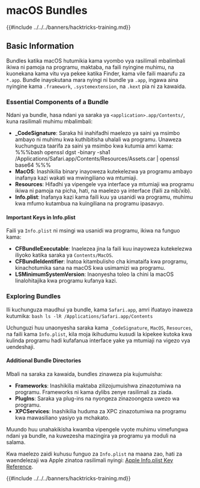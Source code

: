 # macOS Bundles

{{#include ../../../banners/hacktricks-training.md}}

## Basic Information

Bundles katika macOS hutumikia kama vyombo vya rasilimali mbalimbali ikiwa ni pamoja na programu, maktaba, na faili nyingine muhimu, na kuonekana kama vitu vya pekee katika Finder, kama vile faili maarufu za `*.app`. Bundle inayokutana mara nyingi ni bundle ya `.app`, ingawa aina nyingine kama `.framework`, `.systemextension`, na `.kext` pia ni za kawaida.

### Essential Components of a Bundle

Ndani ya bundle, hasa ndani ya saraka ya `<application>.app/Contents/`, kuna rasilimali muhimu mbalimbali:

- **\_CodeSignature**: Saraka hii inahifadhi maelezo ya saini ya msimbo ambayo ni muhimu kwa kuthibitisha uhalali wa programu. Unaweza kuchunguza taarifa za saini ya msimbo kwa kutumia amri kama: %%%bash openssl dgst -binary -sha1 /Applications/Safari.app/Contents/Resources/Assets.car | openssl base64 %%%
- **MacOS**: Inashikilia binary inayoweza kutekelezwa ya programu ambayo inafanya kazi wakati wa mwingiliano wa mtumiaji.
- **Resources**: Hifadhi ya vipengele vya interface ya mtumiaji wa programu ikiwa ni pamoja na picha, hati, na maelezo ya interface (faili za nib/xib).
- **Info.plist**: Inafanya kazi kama faili kuu ya usanidi wa programu, muhimu kwa mfumo kutambua na kuingiliana na programu ipasavyo.

#### Important Keys in Info.plist

Faili ya `Info.plist` ni msingi wa usanidi wa programu, ikiwa na funguo kama:

- **CFBundleExecutable**: Inaelezea jina la faili kuu inayoweza kutekelezwa iliyoko katika saraka ya `Contents/MacOS`.
- **CFBundleIdentifier**: Inatoa kitambulisho cha kimataifa kwa programu, kinachotumika sana na macOS kwa usimamizi wa programu.
- **LSMinimumSystemVersion**: Inaonyesha toleo la chini la macOS linalohitajika kwa programu kufanya kazi.

### Exploring Bundles

Ili kuchunguza maudhui ya bundle, kama `Safari.app`, amri ifuatayo inaweza kutumika: `bash ls -lR /Applications/Safari.app/Contents`

Uchunguzi huu unaonyesha saraka kama `_CodeSignature`, `MacOS`, `Resources`, na faili kama `Info.plist`, kila moja ikihudumu kusudi la kipekee kutoka kwa kulinda programu hadi kufafanua interface yake ya mtumiaji na vigezo vya uendeshaji.

#### Additional Bundle Directories

Mbali na saraka za kawaida, bundles zinaweza pia kujumuisha:

- **Frameworks**: Inashikilia maktaba zilizojumuishwa zinazotumiwa na programu. Frameworks ni kama dylibs zenye rasilimali za ziada.
- **PlugIns**: Saraka ya plug-ins na nyongeza zinazoongeza uwezo wa programu.
- **XPCServices**: Inashikilia huduma za XPC zinazotumiwa na programu kwa mawasiliano yasiyo ya mchakato.

Muundo huu unahakikisha kwamba vipengele vyote muhimu vimefungwa ndani ya bundle, na kuwezesha mazingira ya programu ya moduli na salama.

Kwa maelezo zaidi kuhusu funguo za `Info.plist` na maana zao, hati za waendelezaji wa Apple zinatoa rasilimali nyingi: [Apple Info.plist Key Reference](https://developer.apple.com/library/archive/documentation/General/Reference/InfoPlistKeyReference/Introduction/Introduction.html).

{{#include ../../../banners/hacktricks-training.md}}
